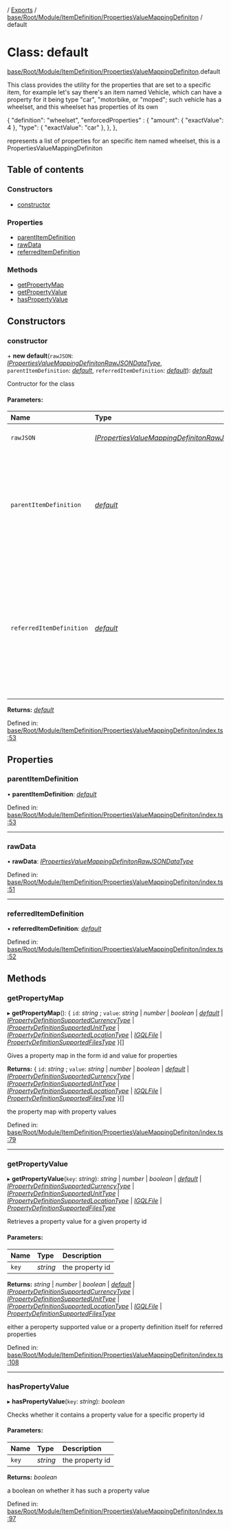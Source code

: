 [](../README.md) / [Exports](../modules.md) / [base/Root/Module/ItemDefinition/PropertiesValueMappingDefiniton](../modules/base_root_module_itemdefinition_propertiesvaluemappingdefiniton.md) / default

# Class: default

[base/Root/Module/ItemDefinition/PropertiesValueMappingDefiniton](../modules/base_root_module_itemdefinition_propertiesvaluemappingdefiniton.md).default

This class provides the utility for the properties that
are set to a specific item, for example let's say there's
an item named Vehicle, which can have a property for it
being type "car", "motorbike, or "moped"; such vehicle has
a wheelset, and this wheelset has properties of its own

{
  "definition": "wheelset",
  "enforcedProperties" : {
    "amount": {
      "exactValue": 4
    },
    "type": {
      "exactValue": "car"
    },
  },
},

represents a list of properties for an specific item named
wheelset, this is a PropertiesValueMappingDefiniton

## Table of contents

### Constructors

- [constructor](base_root_module_itemdefinition_propertiesvaluemappingdefiniton.default.md#constructor)

### Properties

- [parentItemDefinition](base_root_module_itemdefinition_propertiesvaluemappingdefiniton.default.md#parentitemdefinition)
- [rawData](base_root_module_itemdefinition_propertiesvaluemappingdefiniton.default.md#rawdata)
- [referredItemDefinition](base_root_module_itemdefinition_propertiesvaluemappingdefiniton.default.md#referreditemdefinition)

### Methods

- [getPropertyMap](base_root_module_itemdefinition_propertiesvaluemappingdefiniton.default.md#getpropertymap)
- [getPropertyValue](base_root_module_itemdefinition_propertiesvaluemappingdefiniton.default.md#getpropertyvalue)
- [hasPropertyValue](base_root_module_itemdefinition_propertiesvaluemappingdefiniton.default.md#haspropertyvalue)

## Constructors

### constructor

\+ **new default**(`rawJSON`: [*IPropertiesValueMappingDefinitonRawJSONDataType*](../interfaces/base_root_module_itemdefinition_propertiesvaluemappingdefiniton.ipropertiesvaluemappingdefinitonrawjsondatatype.md), `parentItemDefinition`: [*default*](base_root_module_itemdefinition.default.md), `referredItemDefinition`: [*default*](base_root_module_itemdefinition.default.md)): [*default*](base_root_module_itemdefinition_propertiesvaluemappingdefiniton.default.md)

Contructor for the class

#### Parameters:

Name | Type | Description |
:------ | :------ | :------ |
`rawJSON` | [*IPropertiesValueMappingDefinitonRawJSONDataType*](../interfaces/base_root_module_itemdefinition_propertiesvaluemappingdefiniton.ipropertiesvaluemappingdefinitonrawjsondatatype.md) | the raw data as JSON   |
`parentItemDefinition` | [*default*](base_root_module_itemdefinition.default.md) | the item definition that this node is located, its root; for the example above that would be the vehicle item definition   |
`referredItemDefinition` | [*default*](base_root_module_itemdefinition.default.md) | the item definition that these properties are attempted to be set against, for the example above that would be the wheelset item definition    |

**Returns:** [*default*](base_root_module_itemdefinition_propertiesvaluemappingdefiniton.default.md)

Defined in: [base/Root/Module/ItemDefinition/PropertiesValueMappingDefiniton/index.ts:53](https://github.com/onzag/itemize/blob/0e9b128c/base/Root/Module/ItemDefinition/PropertiesValueMappingDefiniton/index.ts#L53)

## Properties

### parentItemDefinition

• **parentItemDefinition**: [*default*](base_root_module_itemdefinition.default.md)

Defined in: [base/Root/Module/ItemDefinition/PropertiesValueMappingDefiniton/index.ts:53](https://github.com/onzag/itemize/blob/0e9b128c/base/Root/Module/ItemDefinition/PropertiesValueMappingDefiniton/index.ts#L53)

___

### rawData

• **rawData**: [*IPropertiesValueMappingDefinitonRawJSONDataType*](../interfaces/base_root_module_itemdefinition_propertiesvaluemappingdefiniton.ipropertiesvaluemappingdefinitonrawjsondatatype.md)

Defined in: [base/Root/Module/ItemDefinition/PropertiesValueMappingDefiniton/index.ts:51](https://github.com/onzag/itemize/blob/0e9b128c/base/Root/Module/ItemDefinition/PropertiesValueMappingDefiniton/index.ts#L51)

___

### referredItemDefinition

• **referredItemDefinition**: [*default*](base_root_module_itemdefinition.default.md)

Defined in: [base/Root/Module/ItemDefinition/PropertiesValueMappingDefiniton/index.ts:52](https://github.com/onzag/itemize/blob/0e9b128c/base/Root/Module/ItemDefinition/PropertiesValueMappingDefiniton/index.ts#L52)

## Methods

### getPropertyMap

▸ **getPropertyMap**(): { `id`: *string* ; `value`: *string* \| *number* \| *boolean* \| [*default*](base_root_module_itemdefinition_propertydefinition.default.md) \| [*IPropertyDefinitionSupportedCurrencyType*](../interfaces/base_root_module_itemdefinition_propertydefinition_types_currency.ipropertydefinitionsupportedcurrencytype.md) \| [*IPropertyDefinitionSupportedUnitType*](../interfaces/base_root_module_itemdefinition_propertydefinition_types_unit.ipropertydefinitionsupportedunittype.md) \| [*IPropertyDefinitionSupportedLocationType*](../interfaces/base_root_module_itemdefinition_propertydefinition_types_location.ipropertydefinitionsupportedlocationtype.md) \| [*IGQLFile*](../interfaces/gql_querier.igqlfile.md) \| [*PropertyDefinitionSupportedFilesType*](../modules/base_root_module_itemdefinition_propertydefinition_types_files.md#propertydefinitionsupportedfilestype)  }[]

Gives a property map in the form id and value for properties

**Returns:** { `id`: *string* ; `value`: *string* \| *number* \| *boolean* \| [*default*](base_root_module_itemdefinition_propertydefinition.default.md) \| [*IPropertyDefinitionSupportedCurrencyType*](../interfaces/base_root_module_itemdefinition_propertydefinition_types_currency.ipropertydefinitionsupportedcurrencytype.md) \| [*IPropertyDefinitionSupportedUnitType*](../interfaces/base_root_module_itemdefinition_propertydefinition_types_unit.ipropertydefinitionsupportedunittype.md) \| [*IPropertyDefinitionSupportedLocationType*](../interfaces/base_root_module_itemdefinition_propertydefinition_types_location.ipropertydefinitionsupportedlocationtype.md) \| [*IGQLFile*](../interfaces/gql_querier.igqlfile.md) \| [*PropertyDefinitionSupportedFilesType*](../modules/base_root_module_itemdefinition_propertydefinition_types_files.md#propertydefinitionsupportedfilestype)  }[]

the property map with property values

Defined in: [base/Root/Module/ItemDefinition/PropertiesValueMappingDefiniton/index.ts:79](https://github.com/onzag/itemize/blob/0e9b128c/base/Root/Module/ItemDefinition/PropertiesValueMappingDefiniton/index.ts#L79)

___

### getPropertyValue

▸ **getPropertyValue**(`key`: *string*): *string* \| *number* \| *boolean* \| [*default*](base_root_module_itemdefinition_propertydefinition.default.md) \| [*IPropertyDefinitionSupportedCurrencyType*](../interfaces/base_root_module_itemdefinition_propertydefinition_types_currency.ipropertydefinitionsupportedcurrencytype.md) \| [*IPropertyDefinitionSupportedUnitType*](../interfaces/base_root_module_itemdefinition_propertydefinition_types_unit.ipropertydefinitionsupportedunittype.md) \| [*IPropertyDefinitionSupportedLocationType*](../interfaces/base_root_module_itemdefinition_propertydefinition_types_location.ipropertydefinitionsupportedlocationtype.md) \| [*IGQLFile*](../interfaces/gql_querier.igqlfile.md) \| [*PropertyDefinitionSupportedFilesType*](../modules/base_root_module_itemdefinition_propertydefinition_types_files.md#propertydefinitionsupportedfilestype)

Retrieves a property value for a given property id

#### Parameters:

Name | Type | Description |
:------ | :------ | :------ |
`key` | *string* | the property id   |

**Returns:** *string* \| *number* \| *boolean* \| [*default*](base_root_module_itemdefinition_propertydefinition.default.md) \| [*IPropertyDefinitionSupportedCurrencyType*](../interfaces/base_root_module_itemdefinition_propertydefinition_types_currency.ipropertydefinitionsupportedcurrencytype.md) \| [*IPropertyDefinitionSupportedUnitType*](../interfaces/base_root_module_itemdefinition_propertydefinition_types_unit.ipropertydefinitionsupportedunittype.md) \| [*IPropertyDefinitionSupportedLocationType*](../interfaces/base_root_module_itemdefinition_propertydefinition_types_location.ipropertydefinitionsupportedlocationtype.md) \| [*IGQLFile*](../interfaces/gql_querier.igqlfile.md) \| [*PropertyDefinitionSupportedFilesType*](../modules/base_root_module_itemdefinition_propertydefinition_types_files.md#propertydefinitionsupportedfilestype)

either a peroperty supported value or a property
definition itself for referred properties

Defined in: [base/Root/Module/ItemDefinition/PropertiesValueMappingDefiniton/index.ts:108](https://github.com/onzag/itemize/blob/0e9b128c/base/Root/Module/ItemDefinition/PropertiesValueMappingDefiniton/index.ts#L108)

___

### hasPropertyValue

▸ **hasPropertyValue**(`key`: *string*): *boolean*

Checks whether it contains a property value for a
specific property id

#### Parameters:

Name | Type | Description |
:------ | :------ | :------ |
`key` | *string* | the property id   |

**Returns:** *boolean*

a boolean on whether it has such a property value

Defined in: [base/Root/Module/ItemDefinition/PropertiesValueMappingDefiniton/index.ts:97](https://github.com/onzag/itemize/blob/0e9b128c/base/Root/Module/ItemDefinition/PropertiesValueMappingDefiniton/index.ts#L97)
